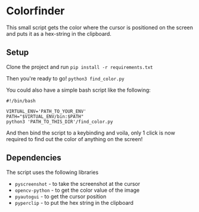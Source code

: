 # Colorfinder
This small script gets the color where the cursor is positioned on the screen and puts it as a hex-string in the clipboard.

## Setup
Clone the project and run
`pip install -r requirements.txt`

Then you're ready to go!
`python3 find_color.py`

You could also have a simple bash script like the following:
```
#!/bin/bash

VIRTUAL_ENV='PATH_TO_YOUR_ENV'
PATH="$VIRTUAL_ENV/bin:$PATH"
python3 'PATH_TO_THIS_DIR'/find_color.py
```

And then bind the script to a keybinding and voila, only 1 click is now required to find out the color of anything on the screen!


## Dependencies
The script uses the following libraries
- `pyscreenshot` - to take the screenshot at the cursor
- `opencv-python` - to get the color value of the image
- `pyautogui` - to get the cursor position
- `pyperclip` - to put the hex string in the clipboard